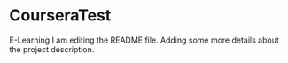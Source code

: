 # CourseraTest
E-Learning
I am editing the README file. Adding some more details about the project description.
